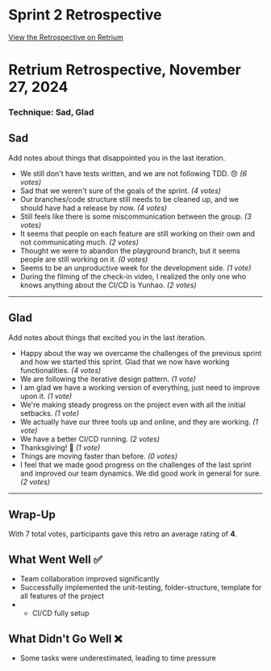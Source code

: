 # Sprint 2 Retrospective

[View the Retrospective on Retrium](https://app.retrium.com/team-room/33f1967c-4cd7-4106-86ac-e230a1d47210/history/5bc0e6b4-32b4-46b5-894e-517f29c8fd4e)


# Retrium Retrospective, November 27, 2024
### Technique: Sad, Glad

## Sad
Add notes about things that disappointed you in the last iteration.

- We still don't have tests written, and we are not following TDD. 😞 *(6 votes)*
- Sad that we weren't sure of the goals of the sprint. *(4 votes)*
- Our branches/code structure still needs to be cleaned up, and we should have had a release by now. *(4 votes)*
- Still feels like there is some miscommunication between the group. *(3 votes)*
- It seems that people on each feature are still working on their own and not communicating much. *(2 votes)*
- Thought we were to abandon the playground branch, but it seems people are still working on it. *(0 votes)*
- Seems to be an unproductive week for the development side. *(1 vote)*
- During the filming of the check-in video, I realized the only one who knows anything about the CI/CD is Yunhao. *(2 votes)*

---

## Glad
Add notes about things that excited you in the last iteration.

- Happy about the way we overcame the challenges of the previous sprint and how we started this sprint. Glad that we now have working functionalities. *(4 votes)*
- We are following the iterative design pattern. *(1 vote)*
- I am glad we have a working version of everything, just need to improve upon it. *(1 vote)*
- We're making steady progress on the project even with all the initial setbacks. *(1 vote)*
- We actually have our three tools up and online, and they are working. *(1 vote)*
- We have a better CI/CD running. *(2 votes)*
- Thanksgiving! 🦃 *(1 vote)*
- Things are moving faster than before. *(0 votes)*
- I feel that we made good progress on the challenges of the last sprint and improved our team dynamics. We did good work in general for sure. *(2 votes)*

---

## Wrap-Up

With 7 total votes, participants gave this retro an average rating of **4**.



## What Went Well :white_check_mark:
- Team collaboration improved significantly
- Successfully implemented the unit-testing, folder-structure, template for all features of the project
- - CI/CD fully setup

## What Didn't Go Well :x:
- Some tasks were underestimated, leading to time pressure
